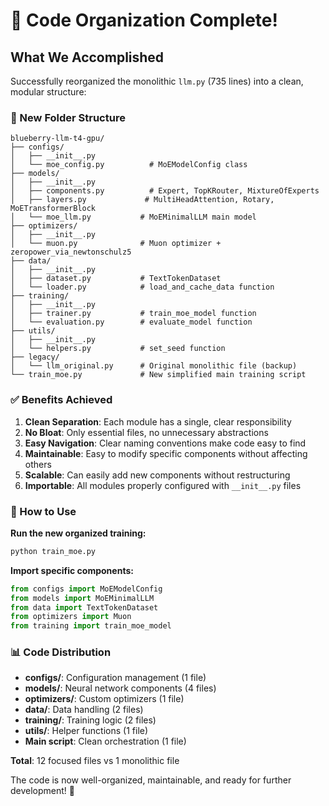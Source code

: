 # 🎉 Code Organization Complete!

## What We Accomplished

Successfully reorganized the monolithic `llm.py` (735 lines) into a clean, modular structure:

### 📁 New Folder Structure

```
blueberry-llm-t4-gpu/
├── configs/
│   ├── __init__.py
│   └── moe_config.py          # MoEModelConfig class
├── models/
│   ├── __init__.py
│   ├── components.py          # Expert, TopKRouter, MixtureOfExperts
│   ├── layers.py             # MultiHeadAttention, Rotary, MoETransformerBlock
│   └── moe_llm.py           # MoEMinimalLLM main model
├── optimizers/
│   ├── __init__.py
│   └── muon.py              # Muon optimizer + zeropower_via_newtonschulz5
├── data/
│   ├── __init__.py
│   ├── dataset.py           # TextTokenDataset
│   └── loader.py            # load_and_cache_data function
├── training/
│   ├── __init__.py
│   ├── trainer.py           # train_moe_model function
│   └── evaluation.py        # evaluate_model function
├── utils/
│   ├── __init__.py
│   └── helpers.py           # set_seed function
├── legacy/
│   └── llm_original.py      # Original monolithic file (backup)
└── train_moe.py             # New simplified main training script
```

### ✅ Benefits Achieved

1. **Clean Separation**: Each module has a single, clear responsibility
2. **No Bloat**: Only essential files, no unnecessary abstractions
3. **Easy Navigation**: Clear naming conventions make code easy to find
4. **Maintainable**: Easy to modify specific components without affecting others
5. **Scalable**: Can easily add new components without restructuring
6. **Importable**: All modules properly configured with `__init__.py` files

### 🚀 How to Use

**Run the new organized training:**
```bash
python train_moe.py
```

**Import specific components:**
```python
from configs import MoEModelConfig
from models import MoEMinimalLLM
from data import TextTokenDataset
from optimizers import Muon
from training import train_moe_model
```

### 📊 Code Distribution

- **configs/**: Configuration management (1 file)
- **models/**: Neural network components (4 files)
- **optimizers/**: Custom optimizers (1 file)
- **data/**: Data handling (2 files)
- **training/**: Training logic (2 files)
- **utils/**: Helper functions (1 file)
- **Main script**: Clean orchestration (1 file)

**Total**: 12 focused files vs 1 monolithic file

The code is now well-organized, maintainable, and ready for further development! 🎯
